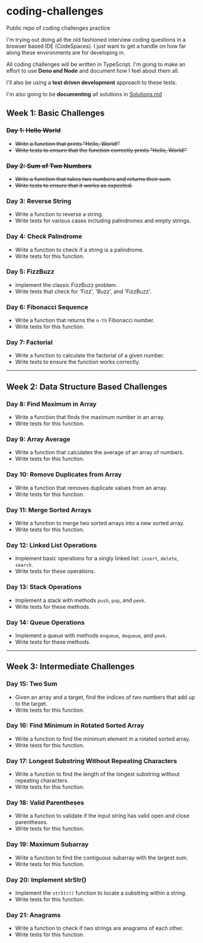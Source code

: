 # coding-challenges
Public repo of coding challenges practice

I'm trying out doing all the old fashioned interview coding questions in a browser based IDE (CodeSpaces). I just want to get a handle on how far along these environments are for developing in. 

All coding challenges will be written in TypeScript. I'm going to make an effort to use **Deno and Node** and document how I feel about them all. 

I'll also be using a **test driven development** approach to these tests. 

I'm also going to be **documenting** all solutions in [Solutions.md](./Solutions.md)

## Week 1: Basic Challenges

### ~~Day 1: Hello World~~
- ~~Write a function that prints "Hello, World!"~~
- ~~Write tests to ensure that the function correctly prints "Hello, World!"~~

### ~~Day 2: Sum of Two Numbers~~
- ~~Write a function that takes two numbers and returns their sum.~~
- ~~Write tests to ensure that it works as expected.~~

### Day 3: Reverse String
- Write a function to reverse a string.
- Write tests for various cases including palindromes and empty strings.

### Day 4: Check Palindrome
- Write a function to check if a string is a palindrome.
- Write tests for this function.

### Day 5: FizzBuzz
- Implement the classic FizzBuzz problem.
- Write tests that check for 'Fizz', 'Buzz', and 'FizzBuzz'.

### Day 6: Fibonacci Sequence
- Write a function that returns the `n-th` Fibonacci number.
- Write tests for this function.

### Day 7: Factorial
- Write a function to calculate the factorial of a given number.
- Write tests to ensure the function works correctly.

---

## Week 2: Data Structure Based Challenges

### Day 8: Find Maximum in Array
- Write a function that finds the maximum number in an array.
- Write tests for this function.

### Day 9: Array Average
- Write a function that calculates the average of an array of numbers.
- Write tests for this function.

### Day 10: Remove Duplicates from Array
- Write a function that removes duplicate values from an array.
- Write tests for this function.

### Day 11: Merge Sorted Arrays
- Write a function to merge two sorted arrays into a new sorted array.
- Write tests for this function.

### Day 12: Linked List Operations
- Implement basic operations for a singly linked list: `insert`, `delete`, `search`.
- Write tests for these operations.

### Day 13: Stack Operations
- Implement a stack with methods `push`, `pop`, and `peek`.
- Write tests for these methods.

### Day 14: Queue Operations
- Implement a queue with methods `enqueue`, `dequeue`, and `peek`.
- Write tests for these methods.

---

## Week 3: Intermediate Challenges

### Day 15: Two Sum
- Given an array and a target, find the indices of two numbers that add up to the target.
- Write tests for this function.

### Day 16: Find Minimum in Rotated Sorted Array
- Write a function to find the minimum element in a rotated sorted array.
- Write tests for this function.

### Day 17: Longest Substring Without Repeating Characters
- Write a function to find the length of the longest substring without repeating characters.
- Write tests for this function.

### Day 18: Valid Parentheses
- Write a function to validate if the input string has valid open and close parentheses.
- Write tests for this function.

### Day 19: Maximum Subarray
- Write a function to find the contiguous subarray with the largest sum.
- Write tests for this function.

### Day 20: Implement strStr()
- Implement the `strStr()` function to locate a substring within a string.
- Write tests for this function.

### Day 21: Anagrams
- Write a function to check if two strings are anagrams of each other.
- Write tests for this function.
